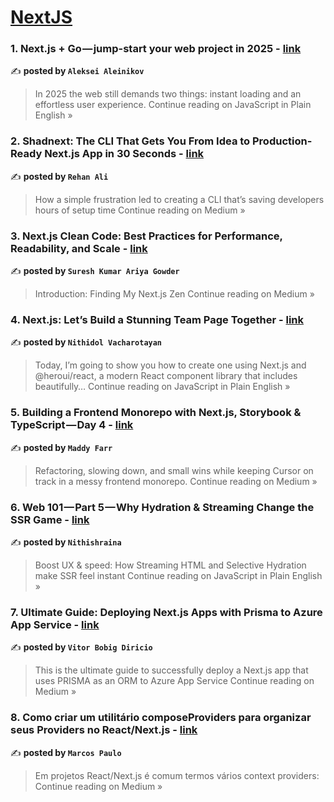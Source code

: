
<h1><a href=https://medium.com/tag/nextjs/recommended target="_blank" rel="noopener noreferrer">NextJS</a></h1>
<h3>1. Next.js + Go — jump-start your web project in 2025 - <a href="https://javascript.plainenglish.io/next-js-go-jump-start-your-web-project-in-2025-6e007da4badc?source=rss------nextjs-5" target="_blank" rel="noopener noreferrer">link</a></h3>

✍️ **posted by `Aleksei Aleinikov`**

<blockquote>In 2025 the web still demands two things: instant loading and an effortless user experience.
Continue reading on JavaScript in Plain English »</blockquote>

<h3>2. Shadnext: The CLI That Gets You From Idea to Production-Ready Next.js App in 30 Seconds - <a href="https://medium.com/@a.reshanali522/shadnext-the-cli-that-gets-you-from-idea-to-production-ready-next-js-app-in-30-seconds-a51b6ada3238?source=rss------nextjs-5" target="_blank" rel="noopener noreferrer">link</a></h3>

✍️ **posted by `Rehan Ali`**

<blockquote>How a simple frustration led to creating a CLI that’s saving developers hours of setup time
Continue reading on Medium »</blockquote>

<h3>3. Next.js Clean Code: Best Practices for Performance, Readability, and Scale - <a href="https://medium.com/@sureshdotariya/the-zen-of-next-js-clean-code-principles-that-scale-e201d4fe2293?source=rss------nextjs-5" target="_blank" rel="noopener noreferrer">link</a></h3>

✍️ **posted by `Suresh Kumar Ariya Gowder`**

<blockquote>Introduction: Finding My Next.js Zen
Continue reading on Medium »</blockquote>

<h3>4. Next.js: Let’s Build a Stunning Team Page Together - <a href="https://javascript.plainenglish.io/next-js-lets-build-a-stunning-team-page-together-54d38475662c?source=rss------nextjs-5" target="_blank" rel="noopener noreferrer">link</a></h3>

✍️ **posted by `Nithidol Vacharotayan`**

<blockquote>Today, I’m going to show you how to create one using Next.js and @heroui/react, a modern React component library that includes beautifully…
Continue reading on JavaScript in Plain English »</blockquote>

<h3>5.  Building a Frontend Monorepo with Next.js, Storybook & TypeScript — Day 4 - <a href="https://medium.com/@mad-about-software/building-a-frontend-monorepo-with-next-js-storybook-typescript-day-4-9d34ed81e0f8?source=rss------nextjs-5" target="_blank" rel="noopener noreferrer">link</a></h3>

✍️ **posted by `Maddy Farr`**

<blockquote>Refactoring, slowing down, and small wins while keeping Cursor on track in a messy frontend monorepo.
Continue reading on Medium »</blockquote>

<h3>6. Web 101 — Part 5 — Why Hydration & Streaming Change the SSR Game - <a href="https://javascript.plainenglish.io/web-101-part-5-why-hydration-streaming-change-the-ssr-game-575682f9e9da?source=rss------nextjs-5" target="_blank" rel="noopener noreferrer">link</a></h3>

✍️ **posted by `Nithishraina`**

<blockquote>Boost UX & speed: How Streaming HTML and Selective Hydration make SSR feel instant
Continue reading on JavaScript in Plain English »</blockquote>

<h3>7. Ultimate Guide: Deploying Next.js Apps with Prisma to Azure App Service - <a href="https://medium.com/@vitordiricio/ultimate-guide-deploying-next-js-apps-with-prisma-to-azure-app-service-2b434f5aa9a4?source=rss------nextjs-5" target="_blank" rel="noopener noreferrer">link</a></h3>

✍️ **posted by `Vitor Bobig Diricio`**

<blockquote>This is the ultimate guide to successfully deploy a Next.js app that uses PRISMA as an ORM to Azure App Service
Continue reading on Medium »</blockquote>

<h3>8. Como criar um utilitário composeProviders para organizar seus Providers no React/Next.js - <a href="https://medium.com/@marcospaulo3534q/como-criar-um-utilit%C3%A1rio-composeproviders-para-organizar-seus-providers-no-react-next-js-ae05a7465fce?source=rss------nextjs-5" target="_blank" rel="noopener noreferrer">link</a></h3>

✍️ **posted by `Marcos Paulo `**

<blockquote>Em projetos React/Next.js é comum termos vários context providers:
Continue reading on Medium »</blockquote>

